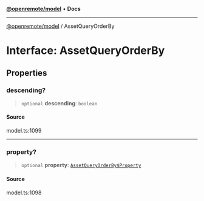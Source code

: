 [**@openremote/model**](../README.md) • **Docs**

***

[@openremote/model](../globals.md) / AssetQueryOrderBy

# Interface: AssetQueryOrderBy

## Properties

### descending?

> `optional` **descending**: `boolean`

#### Source

model.ts:1099

***

### property?

> `optional` **property**: [`AssetQueryOrderBy$Property`](../enumerations/AssetQueryOrderBy$Property.md)

#### Source

model.ts:1098
